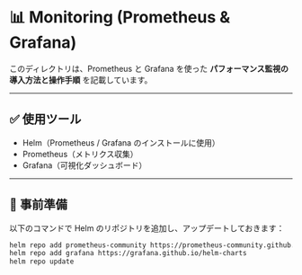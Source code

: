 # 📊 Monitoring (Prometheus & Grafana)

このディレクトリは、Prometheus と Grafana を使った **パフォーマンス監視の導入方法と操作手順** を記載しています。

---

## ✅ 使用ツール
- Helm（Prometheus / Grafana のインストールに使用）
- Prometheus（メトリクス収集）
- Grafana（可視化ダッシュボード）

---

## 🔧 事前準備

以下のコマンドで Helm のリポジトリを追加し、アップデートしておきます：

```bash
helm repo add prometheus-community https://prometheus-community.github.io/helm-charts
helm repo add grafana https://grafana.github.io/helm-charts
helm repo update
